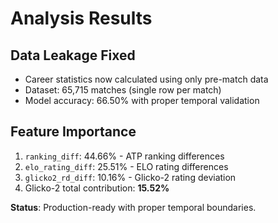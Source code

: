 # Analysis Results

## Data Leakage Fixed
- Career statistics now calculated using only pre-match data
- Dataset: 65,715 matches (single row per match)  
- Model accuracy: 66.50% with proper temporal validation

## Feature Importance
1. `ranking_diff`: 44.66% - ATP ranking differences
2. `elo_rating_diff`: 25.51% - ELO rating differences  
3. `glicko2_rd_diff`: 10.16% - Glicko-2 rating deviation
4. Glicko-2 total contribution: **15.52%**

**Status**: Production-ready with proper temporal boundaries.
